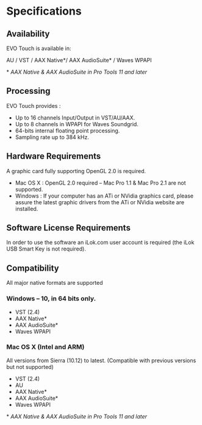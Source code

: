 # Specifications

## Availability

EVO Touch is available in:

AU / VST / AAX Native*/ AAX AudioSuite* / Waves WPAPI

\* _AAX Native & AAX AudioSuite in Pro Tools 11 and later_

## Processing

EVO Touch provides :


- Up to 16 channels Input/Output in VST/AU/AAX.
- Up to 8 channels in WPAPI for Waves Soundgrid.
- 64-bits internal floating point processing.
- Sampling rate up to 384 kHz.

## Hardware Requirements

A graphic card fully supporting OpenGL 2.0 is required.


- Mac OS X : OpenGL 2.0 required – Mac Pro 1.1 & Mac Pro 2.1 are not supported.
- Windows : If your computer has an ATi or NVidia graphics card, please assure the latest graphic drivers
from the ATi or NVidia website are installed.

## Software License Requirements

In order to use the software an iLok.com user account is required (the iLok USB Smart Key is not required).

## Compatibility

All major native formats are supported

### Windows – 10, in 64 bits only.
- VST (2.4)
- AAX Native*
- AAX AudioSuite*
- Waves WPAPI

### Mac OS X (Intel and ARM) 
All versions from Sierra (10.12) to latest. (Compatible with previous versions but not supported)

- VST (2.4)
- AU
- AAX Native*
- AAX AudioSuite*
- Waves WPAPI


\* _AAX Native & AAX AudioSuite in Pro Tools 11 and later_


